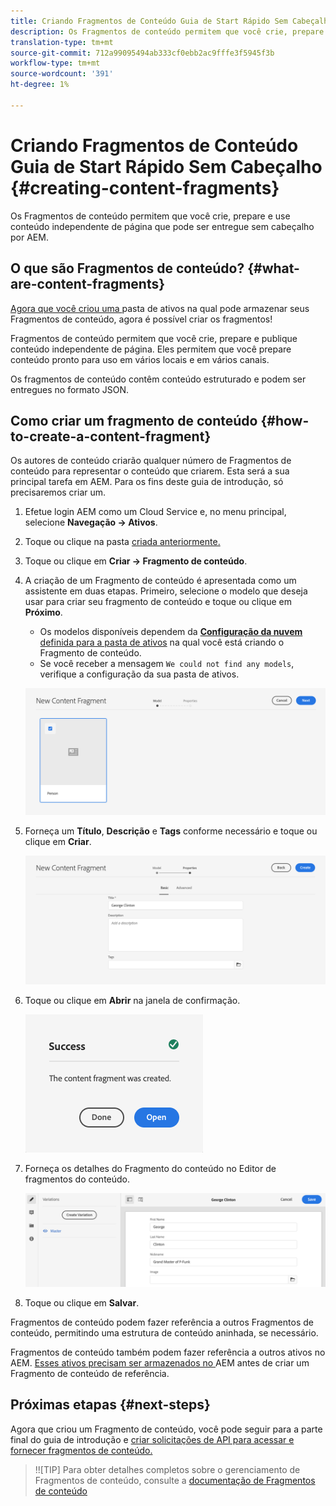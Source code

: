 ```yaml
---
title: Criando Fragmentos de Conteúdo Guia de Start Rápido Sem Cabeçalho
description: Os Fragmentos de conteúdo permitem que você crie, prepare e use conteúdo independente de página que pode ser entregue sem cabeçalho por AEM.
translation-type: tm+mt
source-git-commit: 712a99095494ab333cf0ebb2ac9fffe3f5945f3b
workflow-type: tm+mt
source-wordcount: '391'
ht-degree: 1%

---
```



# Criando Fragmentos de Conteúdo Guia de Start Rápido Sem Cabeçalho {#creating-content-fragments}

Os Fragmentos de conteúdo permitem que você crie, prepare e use conteúdo independente de página que pode ser entregue sem cabeçalho por AEM.

## O que são Fragmentos de conteúdo? {#what-are-content-fragments}

[Agora que você criou uma ](create-assets-folder.md) pasta de ativos na qual pode armazenar seus Fragmentos de conteúdo, agora é possível criar os fragmentos!

Fragmentos de conteúdo permitem que você crie, prepare e publique conteúdo independente de página. Eles permitem que você prepare conteúdo pronto para uso em vários locais e em vários canais.

Os fragmentos de conteúdo contêm conteúdo estruturado e podem ser entregues no formato JSON.

## Como criar um fragmento de conteúdo {#how-to-create-a-content-fragment}

Os autores de conteúdo criarão qualquer número de Fragmentos de conteúdo para representar o conteúdo que criarem. Esta será a sua principal tarefa em AEM. Para os fins deste guia de introdução, só precisaremos criar um.

1. Efetue login AEM como um Cloud Service e, no menu principal, selecione **Navegação -> Ativos**.
1. Toque ou clique na pasta [criada anteriormente.](create-assets-folder.md)
1. Toque ou clique em **Criar -> Fragmento de conteúdo**.
1. A criação de um Fragmento de conteúdo é apresentada como um assistente em duas etapas. Primeiro, selecione o modelo que deseja usar para criar seu fragmento de conteúdo e toque ou clique em **Próximo**.
   * Os modelos disponíveis dependem da [**Configuração da nuvem** definida para a pasta de ativos](create-assets-folder.md) na qual você está criando o Fragmento de conteúdo.
   * Se você receber a mensagem `We could not find any models`, verifique a configuração da sua pasta de ativos.

   ![Selecionar modelo de fragmento do conteúdo](../assets/content-fragment-model-select.png)
1. Forneça um **Título**, **Descrição** e **Tags** conforme necessário e toque ou clique em **Criar**.

   ![Criar fragmento do conteúdo](../assets/content-fragment-create.png)
1. Toque ou clique em **Abrir** na janela de confirmação.

   ![Confirmação de criação do Fragmento de conteúdo](../assets/content-fragment-confirmation.png)
1. Forneça os detalhes do Fragmento do conteúdo no Editor de fragmentos do conteúdo.

   ![Editor de conteúdo do fragmento](../assets/content-fragment-edit.png)
1. Toque ou clique em **Salvar**.

Fragmentos de conteúdo podem fazer referência a outros Fragmentos de conteúdo, permitindo uma estrutura de conteúdo aninhada, se necessário.

Fragmentos de conteúdo também podem fazer referência a outros ativos no AEM. [Esses ativos precisam ser armazenados no ](/help/assets/manage-digital-assets.md) AEM antes de criar um Fragmento de conteúdo de referência.

## Próximas etapas {#next-steps}

Agora que criou um Fragmento de conteúdo, você pode seguir para a parte final do guia de introdução e [criar solicitações de API para acessar e fornecer fragmentos de conteúdo.](create-api-request.md)

>!![TIP]
Para obter detalhes completos sobre o gerenciamento de Fragmentos de conteúdo, consulte a [documentação de Fragmentos de conteúdo](/help/assets/content-fragments/content-fragments.md)
